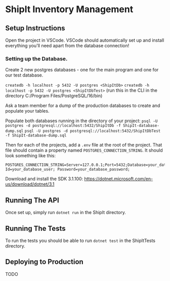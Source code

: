 # ShipIt Inventory Management

## Setup Instructions
Open the project in VSCode.
VSCode should automatically set up and install everything you'll need apart from the database connection!

### Setting up the Database.
Create 2 new postgres databases - one for the main program and one for our test database.

`createdb -h localhost -p 5432 -U postgres <ShipItDb>`
`createdb -h localhost -p 5432 -U postgres <ShipItDbTest>`
(run this in the CLI in the directory C:/Program Files/PostgreSQL/16/bin)

Ask a team member for a dump of the production databases to create and populate your tables.

Populate both databases running in the directory of your project:
`psql -U postgres -d postgresql://localhost:5432/ShipItDb -f ShipIt-database-dump.sql`
`psql -U postgres -d postgresql://localhost:5432/ShipItDbTest -f ShipIt-database-dump.sql`


Then for each of the projects, add a `.env` file at the root of the project.
That file should contain a property named `POSTGRES_CONNECTION_STRING`.
It should look something like this:
```
POSTGRES_CONNECTION_STRING=Server=127.0.0.1;Port=5432;Database=your_database_name;User Id=your_database_user; Password=your_database_password;
```


Download and install the SDK 3.1.100:
https://dotnet.microsoft.com/en-us/download/dotnet/3.1


## Running The API
Once set up, simply run `dotnet run` in the ShipIt directory.

## Running The Tests
To run the tests you should be able to run `dotnet test` in the ShipItTests directory.

## Deploying to Production
TODO
